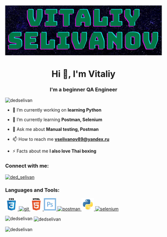 ![Header](https://github.com/DedSelivan/DedSelivan/blob/master/img/img_1.jpg)

<h1 align="center">Hi 👋, I'm Vitaliy</h1>
<h3 align="center">I'm a beginner QA Engineer</h3>

<p align="left"> <img src="https://komarev.com/ghpvc/?username=dedselivan&label=Profile%20views&color=0e75b6&style=flat" alt="dedselivan" /> </p>

- 🔭 I’m currently working on **learning Python**

- 🌱 I’m currently learning **Postman, Selenium**

- 💬 Ask me about **Manual testing, Postman**

- 📫 How to reach me **vselivanov89@yandex.ru**

- ⚡ Facts about me **I also love Thai boxing**

<h3 align="left">Connect with me:</h3>
<p align="left">
<a href="https://instagram.com/ded_selivan" target="blank"><img align="center" src="https://raw.githubusercontent.com/rahuldkjain/github-profile-readme-generator/master/src/images/icons/Social/instagram.svg" alt="ded_selivan" height="30" width="40" /></a>
</p>

<h3 align="left">Languages and Tools:</h3>
<p align="left"> <a href="https://www.w3schools.com/css/" target="_blank" rel="noreferrer"> <img src="https://raw.githubusercontent.com/devicons/devicon/master/icons/css3/css3-original-wordmark.svg" alt="css3" width="40" height="40"/> </a> <a href="https://git-scm.com/" target="_blank" rel="noreferrer"> <img src="https://www.vectorlogo.zone/logos/git-scm/git-scm-icon.svg" alt="git" width="40" height="40"/> </a> <a href="https://www.w3.org/html/" target="_blank" rel="noreferrer"> <img src="https://raw.githubusercontent.com/devicons/devicon/master/icons/html5/html5-original-wordmark.svg" alt="html5" width="40" height="40"/> </a> <a href="https://www.photoshop.com/en" target="_blank" rel="noreferrer"> <img src="https://raw.githubusercontent.com/devicons/devicon/master/icons/photoshop/photoshop-line.svg" alt="photoshop" width="40" height="40"/> </a> <a href="https://postman.com" target="_blank" rel="noreferrer"> <img src="https://www.vectorlogo.zone/logos/getpostman/getpostman-icon.svg" alt="postman" width="40" height="40"/> </a> <a href="https://www.python.org" target="_blank" rel="noreferrer"> <img src="https://raw.githubusercontent.com/devicons/devicon/master/icons/python/python-original.svg" alt="python" width="40" height="40"/> </a> <a href="https://www.selenium.dev" target="_blank" rel="noreferrer"> <img src="https://raw.githubusercontent.com/detain/svg-logos/780f25886640cef088af994181646db2f6b1a3f8/svg/selenium-logo.svg" alt="selenium" width="40" height="40"/> </a> </p>

<p><img align="left" src="https://github-readme-stats.vercel.app/api/top-langs?username=dedselivan&show_icons=true&locale=en&layout=compact" alt="dedselivan" /></p>

<p>&nbsp;<img align="center" src="https://github-readme-stats.vercel.app/api?username=dedselivan&show_icons=true&locale=en" alt="dedselivan" /></p>

<p><img align="center" src="https://github-readme-streak-stats.herokuapp.com/?user=dedselivan&" alt="dedselivan" /></p>